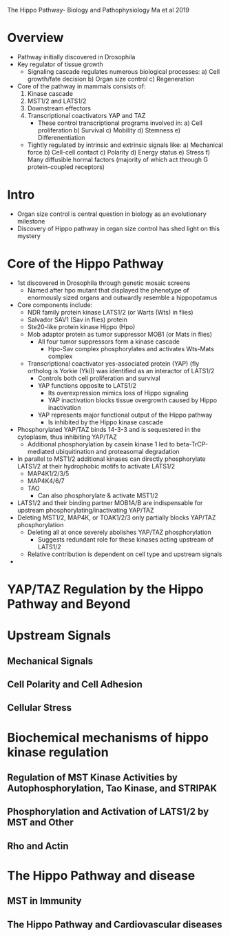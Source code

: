 The Hippo Pathway- Biology and Pathophysiology
Ma et al 2019

# Overview
- Pathway initially discovered in Drosophila
- Key regulator of tissue growth
	- Signaling cascade regulates numerous biological processes:
		a) Cell growth/fate decision
		b) Organ size control
		c) Regeneration
- Core of the pathway in mammals consists of:
	1. Kinase cascade
	2. MST1/2 and LATS1/2
	3. Downstream effectors
	4. Transcriptional coactivators YAP and TAZ
		- These control transcriptional programs involved in:
			a) Cell proliferation
			b) Survival
			c) Mobility
			d) Stemness
			e) Differenentiation
	- Tightly regulated by intrinsic and extrinsic signals like:
		a) Mechanical force
		b) Cell-cell contact
		c) Polarity
		d) Energy status
		e) Stress
		f) Many diffusible hormal factors (majority of which act through G protein-coupled receptors)
# Intro
- Organ size control is central question in biology as an evolutionary milestone
- Discovery of Hippo pathway in organ size control has shed light on this mystery
# Core of the Hippo Pathway
- 1st discovered in Drosophila through genetic mosaic screens
	- Named after hpo mutant that displayed the phenotype of enormously sized organs and outwardly resemble a hippopotamus
- Core components include:
	- NDR family protein kinase LATS1/2 (or Warts (Wts) in flies)
	- Salvador SAV1 (Sav in flies) protein
	- Ste20-like protein kinase Hippo (Hpo)
	- Mob adaptor protein as tumor suppressor MOB1 (or Mats in flies)
		- All four tumor suppressors form a kinase cascade
			- Hpo-Sav complex phosphorylates and activates Wts-Mats complex
	- Transcriptional coactivator yes-associated protein (YAP) (fly ortholog is Yorkie (Yki)) was identified as an interactor of LATS1/2 
		- Controls both cell proliferation and survival
		- YAP functions opposite to LATS1/2
			- Its overexpression mimics loss of Hippo signaling
			- YAP inactivation blocks tissue overgrowth caused by Hippo inactivation
		- YAP represents major functional output of the Hippo pathway
			- Is inhibited by the Hippo kinase cascade
- Phosphorylated YAP/TAZ binds 14-3-3 and is sequestered in the cytoplasm, thus inhibiting YAP/TAZ
	- Additional phosphorylation by casein kinase 1 led to beta-TrCP-mediated ubiquitination and proteasomal degradation
- In parallel to MST1/2 additional kinases can directly phosphorylate LATS1/2 at their hydrophobic motifs to activate LATS1/2
	- MAP4K1/2/3/5
	-  MAP4K4/6/7
	- TAO
		- Can also phosphorylate & activate MST1/2
- LATS1/2 and their binding partner MOB1A/B are indispensable for upstream phosphorylating/inactivating YAP/TAZ 
- Deleting MST1/2, MAP4K, or TOAK1/2/3 only partially blocks YAP/TAZ phosphorylation
	- Deleting all at once severely abolishes YAP/TAZ phosphorylation
		- Suggests redundant role for these kinases acting upstream of LATS1/2
	- Relative contribution is dependent on cell type and upstream signals 
- 
# YAP/TAZ Regulation by the Hippo Pathway and Beyond
# Upstream Signals
## Mechanical Signals
## Cell Polarity and Cell Adhesion
## Cellular Stress
# Biochemical mechanisms of hippo kinase regulation
## Regulation of MST Kinase Activities by Autophosphorylation, Tao Kinase, and STRIPAK
## Phosphorylation and Activation of LATS1/2 by MST and Other
## Rho and Actin
# The Hippo Pathway and disease
## MST in Immunity
## The Hippo Pathway and Cardiovascular diseases
